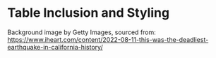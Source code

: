 # Table Inclusion and Styling
Background image by Getty Images, sourced from: https://www.iheart.com/content/2022-08-11-this-was-the-deadliest-earthquake-in-california-history/
